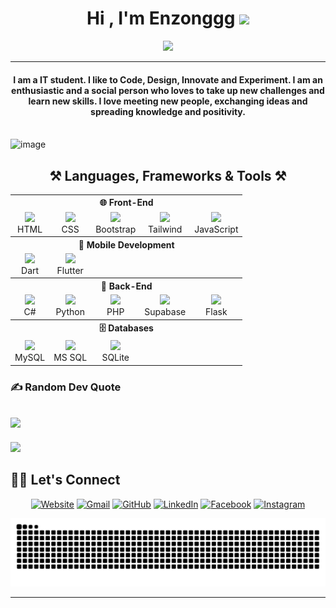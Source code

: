<h1 align="center">Hi , I'm Enzonggg <img src="https://media.giphy.com/media/hvRJCLFzcasrR4ia7z/giphy.gif" width="35"></h1>
<p align="center">
  <a href="https://github.com/Enzonggg/readme-typing-svg"><img src="https://readme-typing-svg.herokuapp.com?lines=Information+Technology+Student;Frontend+Developer;%20Enthusiast;Always%20learning%20new%20things&center=true&width=500&height=50"></a>
</p>
<hr/>
<h4 align="center">I am  a IT student. I like to Code, Design, Innovate and Experiment. I am an enthusiastic and a social person who loves to take up new challenges and learn new skills. I love meeting new people, exchanging ideas and spreading knowledge and positivity.</h4>
<br>
<div>
  <img width="1000" height="300" alt="image" src="https://i.pinimg.com/originals/b1/5b/d5/b15bd596014d9d9310e59b07b85da550.gif" />
</div>

###
<!-- 🛠️ Tech Stack -->
<h2 align="center">⚒️ Languages, Frameworks & Tools ⚒️</h2>

<table align="center">
  <!-- 🌐 Front-End -->
  <tr><th colspan="8" align="center">🌐 Front-End</th></tr>
  <tr>
    <td align="center"><img src="https://skillicons.dev/icons?i=html" width="40"><br>HTML</td>
    <td align="center"><img src="https://skillicons.dev/icons?i=css" width="40"><br>CSS</td>
    <td align="center"><img src="https://cdn.simpleicons.org/bootstrap/7952B3" width="40"><br>Bootstrap</td>
    <td align="center"><img src="https://skillicons.dev/icons?i=tailwind" width="40"><br>Tailwind</td>
    <td align="center"><img src="https://skillicons.dev/icons?i=js" width="40"><br>JavaScript</td>
  </tr>

  <!-- 📱 Mobile Development -->
  <tr><th colspan="6" align="center">📱 Mobile Development</th></tr>
  <tr>
     <td align="center"><img src="https://skillicons.dev/icons?i=dart" width="40"><br>Dart</td>
     <td align="center"><img src="https://cdn.simpleicons.org/flutter" width="40"><br>Flutter</td>
  </tr>

  <!-- 🧠 Back-End -->
  <tr><th colspan="8" align="center">🧠 Back-End</th></tr>
  <tr>
	<td align="center"><img src="https://skillicons.dev/icons?i=cs" width="40"><br>C#</td>
	<td align="center"><img src="https://skillicons.dev/icons?i=python" width="40"><br>Python</td>
    <td align="center"><img src="https://skillicons.dev/icons?i=php" width="40"><br>PHP</td>
    <td align="center"><img src="https://skillicons.dev/icons?i=supabase" width="40"><br>Supabase</td>
    <td align="center"><img src="https://skillicons.dev/icons?i=flask" width="40"><br>Flask</td>
   
  </tr>

  <!-- 🗄️ Databases -->
  <tr><th colspan="5" align="center">🗄️ Databases</th></tr>
  <tr>
    <td align="center"><img src="https://techstack-generator.vercel.app/mysql-icon.svg" width="40"><br>MySQL</td>
    <td align="center"><img src="https://cdn.jsdelivr.net/gh/devicons/devicon/icons/microsoftsqlserver/microsoftsqlserver-plain.svg" width="45"><br>MS SQL</td>
    <td align="center"><img src="https://skillicons.dev/icons?i=sqlite" width="40"><br>SQLite</td>
  </tr>
</table>




### ✍️ Random Dev Quote
![](https://quotes-github-readme.vercel.app/api?type=horizontal&theme=radical)
---
[![](https://visitcount.itsvg.in/api?id=Enzonggg&icon=0&color=0)](https://visitcount.itsvg.in)





## 🙋‍♀️ Let's Connect
<p align="center">
  <a href="https://candida-noronha.web.app/"><img src="https://img.icons8.com/bubbles/50/000000/web.png" alt="Website"/></a>
	<a href="mailto:aurinlorenzo699@gmail.com"><img src="https://img.icons8.com/bubbles/50/000000/gmail.png" alt="Gmail"/></a>
	<a href="https://github.com/Enzonggg"><img src="https://img.icons8.com/bubbles/50/000000/github.png" alt="GitHub"/></a>
	<a href="https://linkedin.com/in/lorenzo-aurin-74292b356"><img src="https://img.icons8.com/bubbles/50/000000/linkedin.png" alt="LinkedIn"/></a>
	<a href="https://www.facebook.com/lorenzo.aurin.2025"><img src="https://img.icons8.com/bubbles/50/000000/facebook-new.png" alt="Facebook"/></a>
	<a href="https://instagram.com/enzonggg_31"><img src="https://img.icons8.com/bubbles/50/000000/instagram.png" alt="Instagram"/></a>

 ![snake gif](https://github.com/Enzonggg/Enzonggg/blob/output/github-snake.svg)
</p>

<hr/>

###


